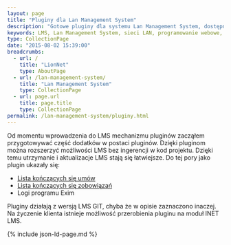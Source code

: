 ```yaml
---
layout: page
title: "Pluginy dla Lan Management System"
description: "Gotowe pluginy dla systemu Lan Management System, dostępne w ofercie LionNet"
keywords: LMS, Lan Management System, sieci LAN, programowanie webowe, dodatki, komponenty, LMS GIT, LMS INET, pluginy, lista umów, lista kończących się umów,lista zobowiązań, lista kończących się zobowiązań, logi programu Exim, logi programu pocztowego, wysłane faktury
type: CollectionPage
date: "2015-08-02 15:39:00"
breadcrumbs:
  - url: /
    title: "LionNet"
    type: AboutPage
  - url: /lan-management-system/
    title: "Lan Management System"
    type: CollectionPage
  - url: page.url
    title: page.title
    type: CollectionPage
permalink: /lan-management-system/pluginy.html
---
```


Od momentu wprowadzenia do LMS mechanizmu pluginów zacząłem przygotowywać część
dodatków w postaci pluginów. Dzięki pluginom można rozszerzyć możliwości LMS bez
ingerencji w kod projektu. Dzięki temu utrzymanie i aktualizacje LMS stają się 
łatwiejsze. Do tej pory jako plugin ukazały się:

 * [Lista kończących się umów][1]
 * [Lista kończących się zobowiązań][2]
 * Logi programu Exim

Pluginy działają z wersją LMS GIT, chyba że w opisie zaznaczono inaczej. Na 
życzenie klienta istnieje możliwość przerobienia pluginu na moduł INET LMS.



[1]: /lan-management-system/pluginy/konczace-sie-umowy/
[2]: /lan-management-system/pluginy/konczace-sie-zobowiazania/

{% include json-ld-page.md %}
